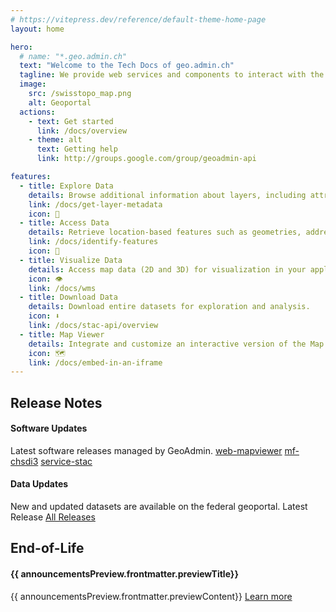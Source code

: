 ```yaml
---
# https://vitepress.dev/reference/default-theme-home-page
layout: home

hero:
  # name: "*.geo.admin.ch"
  text: "Welcome to the Tech Docs of geo.admin.ch"
  tagline: We provide web services and components to interact with the Federal Spatial Data Infrastructure (FSDI). The tech docs are dedicated to developers using these services.
  image:
    src: /swisstopo_map.png
    alt: Geoportal
  actions:
    - text: Get started
      link: /docs/overview
    - theme: alt
      text: Getting help
      link: http://groups.google.com/group/geoadmin-api

features:
  - title: Explore Data
    details: Browse additional information about layers, including attributes and other metadata.
    link: /docs/get-layer-metadata
    icon: 🧭
  - title: Access Data
    details: Retrieve location-based features such as geometries, addresses and elevation.
    link: /docs/identify-features
    icon: 🔎
  - title: Visualize Data
    details: Access map data (2D and 3D) for visualization in your application.
    icon: 👁
    link: /docs/wms
  - title: Download Data
    details: Download entire datasets for exploration and analysis.
    icon: ⬇️
    link: /docs/stac-api/overview
  - title: Map Viewer
    details: Integrate and customize an interactive version of the Map Viewer in your webpage.
    icon: 🗺️
    link: /docs/embed-in-an-iframe
---
```


<script setup>
import { onMounted, onUnmounted, h, createApp } from 'vue'
import { data as releases } from './scripts/releases-content.data.ts'
import { data as status } from './scripts/status.data.ts'
import { data as announcements } from './scripts/announcements.data.ts'
import StatusBanner from './components/StatusBanner.vue'

const lastRelease = releases.at(0)
const statusPreview = status[0]
const announcementsPreview = announcements[0]


let statusContainer = null;
let app = null;
// Initiate and attach StatusBanner to the right position in the DOM
onMounted(() => {
  const isWarning = statusPreview.frontmatter.previewType === 'warning'
  const siblingContainer = document.querySelector(isWarning ? '.VPNav' : '.VPFeatures');
  statusContainer = document.createElement('div');
  statusContainer.className = 'status-container';

  if (siblingContainer && siblingContainer.parentNode) {
    siblingContainer.parentNode.insertBefore(statusContainer, siblingContainer.nextSibling);

    app = createApp({
      render: () => h(StatusBanner, {
        status: statusPreview.frontmatter
      })
    });
    
    app.mount(statusContainer);
  }
})

onUnmounted(() => {
  // Clean up when user leaves the page
  if (app) {
    app.unmount();
  }
  
  if (statusContainer && statusContainer.parentNode) {
    statusContainer.parentNode.removeChild(statusContainer);
  }
})

</script>
<div class="home-container">
  <div class="releases-container">
    <h2 id="home-container-h2">Release Notes</h2>
    <div class="releases-container-cols">
      <div class="home-container-col">
        <h4>Software Updates</h4>
        <span>Latest software releases managed by GeoAdmin.</span>
        <a class="vp-external-link-icon link" href="https://github.com/geoadmin/web-mapviewer/releases">web-mapviewer</a>
        <a class="vp-external-link-icon link" href="https://github.com/geoadmin/mf-chsdi3/releases">mf-chsdi3</a>
        <a class="vp-external-link-icon link" href="https://github.com/geoadmin/service-stac/releases">service-stac</a>
      </div>
      <div class="home-container-col">
        <h4>Data Updates</h4>
        <span>New and updated datasets are available on the federal geoportal.</span>
        <a :href="lastRelease.url">Latest Release</a>
        <a href="/releases/release-notes">All Releases</a>
      </div>
    </div>
  </div>
  <div class="announcements-container">
    <h2 id="home-container-h2">End-of-Life</h2>
    <div class="home-container-col">
      <h4>{{ announcementsPreview.frontmatter.previewTitle}}</h4>
      <span>{{ announcementsPreview.frontmatter.previewContent}}</span>
      <a href="/page/end-of-life">Learn more</a>
    </div>
  </div>
</div>
